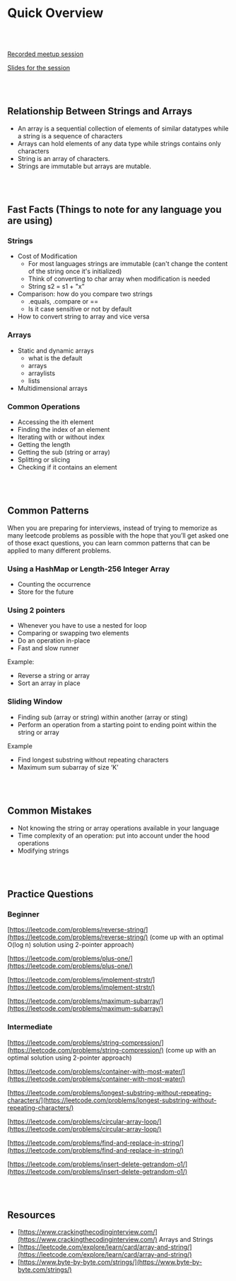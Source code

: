 # Quick Overview

<br>
<br>

[Recorded meetup session](https://youtu.be/a7JCBxnaVJs)

[Slides for the session](https://github.com/wwcodelagos/algorithm-and-datastructures-series/blob/main/strings-and-arrays/Strings%20and%20Arrays.pdf)

<br>
<br>

## Relationship Between Strings and Arrays

- An array is a sequential collection of elements of similar datatypes while a string is a sequence of characters
- Arrays can hold elements of any data type while strings contains only characters
- String is an array of characters.
- Strings are immutable but arrays are mutable.

<br>
<br>

## Fast Facts (Things to note for any language you are using)

### Strings

- Cost of Modification
    - For most languages strings are immutable (can't change the content of the string once it's initialized)
    - Think of converting to char array when modification is needed
    - String s2 = s1 + "x”
- Comparison: how do you compare two strings
    - .equals, .compare or ==
    - Is it case sensitive or not by default
- How to convert string to array and vice versa

### Arrays

- Static and dynamic arrays
    - what is the default
    - arrays
    - arraylists
    - lists
- Multidimensional arrays

### Common Operations

- Accessing the ith element
- Finding the index of an element
- Iterating with or without index
- Getting the length
- Getting the sub (string or array)
- Splitting or slicing
- Checking if it contains an element

<br>
<br>

## Common Patterns

When you are preparing for interviews, instead of trying to memorize as many leetcode problems as possible with the hope that you’ll get asked one of those exact questions, you can learn common patterns that can be applied to many different problems.

### Using a HashMap or Length-256 Integer Array

- Counting the occurrence
- Store for the future

### Using 2 pointers

- Whenever you have to use a nested for loop
- Comparing or swapping two elements
- Do an operation in-place
- Fast and slow runner

Example:

- Reverse a string or array
- Sort an array in place

### Sliding Window

- Finding sub (array or string) within another (array or sting)
- Perform an operation from a starting point to ending point within the string or array

Example

- Find longest substring without repeating characters
- Maximum sum subarray of size ‘K’

<br>
<br>

## Common Mistakes

- Not knowing the string or array operations available in your language
- Time complexity of an operation: put into account under the hood operations
- Modifying strings

<br>
<br>

## Practice Questions

### Beginner

[https://leetcode.com/problems/reverse-string/](https://leetcode.com/problems/reverse-string/) (come up with an optimal O(log n) solution using 2-pointer approach)

[https://leetcode.com/problems/plus-one/](https://leetcode.com/problems/plus-one/)  

[https://leetcode.com/problems/implement-strstr/](https://leetcode.com/problems/implement-strstr/)

[https://leetcode.com/problems/maximum-subarray/](https://leetcode.com/problems/maximum-subarray/)

### Intermediate

[https://leetcode.com/problems/string-compression/](https://leetcode.com/problems/string-compression/) (come up with an optimal solution using 2-pointer approach)

[https://leetcode.com/problems/container-with-most-water/](https://leetcode.com/problems/container-with-most-water/)

[https://leetcode.com/problems/longest-substring-without-repeating-characters/](https://leetcode.com/problems/longest-substring-without-repeating-characters/)

[https://leetcode.com/problems/circular-array-loop/](https://leetcode.com/problems/circular-array-loop/)

[https://leetcode.com/problems/find-and-replace-in-string/](https://leetcode.com/problems/find-and-replace-in-string/)

[https://leetcode.com/problems/insert-delete-getrandom-o1/](https://leetcode.com/problems/insert-delete-getrandom-o1/)



<br>
<br>

## Resources

- [https://www.crackingthecodinginterview.com/](https://www.crackingthecodinginterview.com/) Arrays and Strings
- [https://leetcode.com/explore/learn/card/array-and-string/](https://leetcode.com/explore/learn/card/array-and-string/)
- [https://www.byte-by-byte.com/strings/](https://www.byte-by-byte.com/strings/)
